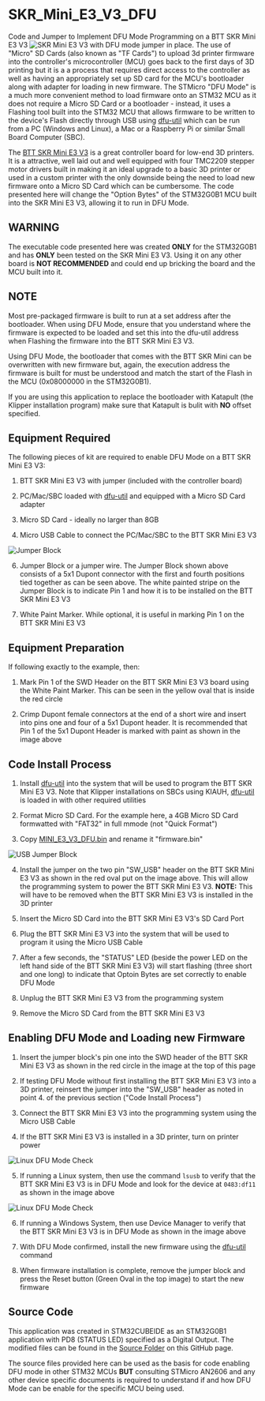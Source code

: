# SKR_Mini_E3_V3_DFU
Code and Jumper to Implement DFU Mode Programming on a BTT SKR Mini E3 V3
![SKR Mini E3 V3 with DFU mode jumper in place.](https://github.com/3dApothecary-xyz/SKR_Mini_E3_V3_DFU/blob/main/Images/2025.04.26-SKR_Mini_E3_V3-Landmarks-Clipped.png)
The use of "Micro" SD Cards (also known as "TF Cards") to upload 3d printer firmware into the controller's microcontroller (MCU) goes back to the first days of 3D printing but it is a a process that requires direct access to the controller as well as having an appropriately set up SD card for the MCU's bootloader along with adapter for loading in new firmware.  The STMicro "DFU Mode" is a much more convenient method to load firmware onto an STM32 MCU as it does not require a Micro SD Card or a bootloader - instead, it uses a Flashing tool built into the STM32 MCU that allows firmware to be written to the device's Flash directly through USB using [dfu-util](https://dfu-util.sourceforge.net/) which can be run from a PC (Windows and Linux), a Mac or a Raspberry Pi or similar Small Board Computer (SBC).  

The [BTT SKR Mini E3 V3](https://biqu.equipment/products/bigtreetech-skr-mini-e3-v2-0-32-bit-control-board-for-ender-3) is a great controller board for low-end 3D printers.  It is a attractive, well laid out and well equipped with four TMC2209 stepper motor drivers built in making it an ideal upgrade to a basic 3D printer or used in a custom printer with the only downside being the need to load new firmware onto a Micro SD Card which can be cumbersome.  The code presented here will change the "Option Bytes" of the STM32G0B1 MCU built into the SKR Mini E3 V3, allowing it to run in DFU Mode.  

## WARNING

The executable code presented here was created **ONLY** for the STM32G0B1 and has **ONLY** been tested on the SKR Mini E3 V3.  Using it on any other board is ****NOT RECOMMENDED**** and could end up bricking the board and the MCU built into it.  

## NOTE

Most pre-packaged firmware is built to run at a set address after the bootloader.  When using DFU Mode, ensure that you understand where the firmware is expected to be loaded and set this into the dfu-util address when Flashing the firmware into the BTT SKR Mini E3 V3.  

Using DFU Mode, the bootloader that comes with the BTT SKR Mini can be overwritten with new firmware but, again, the execution address the firmware is built for must be understood and match the start of the Flash in the MCU (0x08000000 in the STM32G0B1).  

If you are using this application to replace the bootloader with Katapult (the Klipper installation program) make sure that Katapult is bulit with **NO** offset specified.  

## Equipment Required

The following pieces of kit are required to enable DFU Mode on a BTT SKR Mini E3 V3:

1. BTT SKR Mini E3 V3 with jumper (included with the controller board)

3. PC/Mac/SBC loaded with [dfu-util](https://dfu-util.sourceforge.net/) and equipped with a Micro SD Card adapter

4. Micro SD Card - ideally no larger than 8GB

5. Micro USB Cable to connect the PC/Mac/SBC to the BTT SKR Mini E3 V3

![Jumper Block](https://github.com/3dApothecary-xyz/SKR_Mini_E3_V3_DFU/blob/main/Images/2025.04.26-SKR_Mini_E3_V3-DFU-Jumper-Resized.png)

6. Jumper Block or a jumper wire.  The Jumper Block shown above consists of a 5x1 Dupont connector with the first and fourth positions tied together as can be seen above.  The white painted stripe on the Jumper Block is to indicate Pin 1 and how it is to be installed on the BTT SKR Mini E3 V3

7. White Paint Marker.  While optional, it is useful in marking Pin 1 on the BTT SKR Mini E3 V3 

## Equipment Preparation

If following exactly to the example, then:

1. Mark Pin 1 of the SWD Header on the BTT SKR Mini E3 V3 board using the White Paint Marker.  This can be seen in the yellow oval that is inside the red circle
   
2. Crimp Dupont female connectors at the end of a short wire and insert into pins one and four of a 5x1 Dupont header.  It is recommended that Pin 1 of the 5x1 Dupont Header is marked with paint as shown in the image above

## Code Install Process

1. Install [dfu-util](https://dfu-util.sourceforge.net/) into the system that will be used to program the BTT SKR Mini E3 V3.  Note that Klipper installations on SBCs using KIAUH, [dfu-util](https://dfu-util.sourceforge.net/) is loaded in with other required utilities

2. Format Micro SD Card.  For the example here, a 4GB Micro SD Card formwatted with "FAT32" in full mmode (not "Quick Format")

3. Copy [MINI_E3_V3_DFU.bin](https://github.com/3dApothecary-xyz/SKR_Mini_E3_V3_DFU/blob/main/Executable/MINI_E3_V3_DFU.bin) and rename it "firmware.bin"

![USB Jumper Block](https://github.com/3dApothecary-xyz/SKR_Mini_E3_V3_DFU/blob/main/Images/2025.04.26-USB-Jumper-Marked.png)

4. Install the jumper on the two pin "SW_USB" header on the BTT SKR Mini E3 V3 as shown in the red oval put on the image above.  This will allow the programming system to power the BTT SKR Mini E3 V3.  **NOTE:** This will have to be removed when the BTT SKR Mini E3 V3 is installed in the 3D printer

5. Insert the Micro SD Card into the BTT SKR Mini E3 V3's SD Card Port

6. Plug the BTT SKR Mini E3 V3 into the system that will be used to program it using the Micro USB Cable

7. After a few seconds, the "STATUS" LED (beside the power LED on the left hand side of the BTT SKR Mini E3 V3) will start flashing (three short and one long) to indicate that Optoin Bytes are set correctly to enable DFU Mode

8. Unplug the BTT SKR Mini E3 V3 from the programming system

9. Remove the Micro SD Card from the BTT SKR Mini E3 V3

## Enabling DFU Mode and Loading new Firmware

1. Insert the jumper block's pin one into the SWD header of the BTT SKR Mini E3 V3 as shown in the red circle in the image at the top of this page

2. If testing DFU Mode without first installing the BTT SKR Mini E3 V3 into a 3D printer, reinsert the jumper into the "SW_USB" header as noted in point 4. of the previous section ("Code Install Process")

3. Connect the BTT SKR Mini E3 V3 into the programming system using the Micro USB Cable

4. If the BTT SKR Mini E3 V3 is installed in a 3D printer, turn on printer power

![Linux DFU Mode Check](https://github.com/3dApothecary-xyz/SKR_Mini_E3_V3_DFU/blob/main/Images/2025.04.26-lsub_Results.png)

5. If running a Linux system, then use the command `lsusb` to verify that the BTT SKR Mini E3 V3 is in DFU Mode and look for the device at `0483:df11` as shown in the image above

![Linux DFU Mode Check](https://github.com/3dApothecary-xyz/SKR_Mini_E3_V3_DFU/blob/main/Images/2025.04.26-SKR_Mini_E3_V3-DFU-Windows-Marked.png)

6. If running a Windows System, then use Device Manager to verify that the BTT SKR Mini E3 V3 is in DFU Mode as shown in the image above

7. With DFU Mode confirmed, install the new firmware using the [dfu-util](https://dfu-util.sourceforge.net/) command

8. When firmware installation is complete, remove the jumper block and press the Reset button (Green Oval in the top image) to start the new firmware

## Source Code

This application was created in STM32CUBEIDE as an STM32G0B1 application with PD8 (STATUS LED) specified as a Digital Output.  The modified files can be found in the [Source Folder](https://github.com/3dApothecary-xyz/SKR_Mini_E3_V3_DFU/tree/main/Source) on this GitHub page.  

The source files provided here can be used as the basis for code enabling DFU mode in other STM32 MCUs ****BUT**** consulting STMicro AN2606 and any other device specific documents is required to understand if and how DFU Mode can be enable for the specific MCU being used.  
